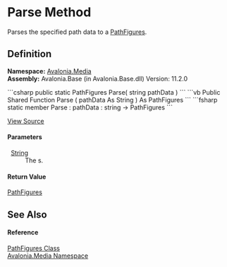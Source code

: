 # Parse Method


Parses the specified path data to a <a href="T_Avalonia_Media_PathFigures">PathFigures</a>.



## Definition
**Namespace:** <a href="N_Avalonia_Media">Avalonia.Media</a>  
**Assembly:** Avalonia.Base (in Avalonia.Base.dll) Version: 11.2.0

<Tabs groupId="api-code-preview">
<TabItem value="csharp" label="C#">
```csharp
public static PathFigures Parse(
	string pathData
)
```
</TabItem>
<TabItem value="vb" label="VB">
```vb
Public Shared Function Parse ( 
	pathData As String
) As PathFigures
```
</TabItem>
<TabItem value="fsharp" label="F#">
```fsharp
static member Parse : 
        pathData : string -> PathFigures 
```
</TabItem>
</Tabs>



<a href="https://github.com/AvaloniaUI/Avalonia/tree/master/src/Avalonia.Base/Media/PathGeometryCollections.cs#L16" title="View the source code">View Source</a>



#### Parameters
<dl><dt>  <a href="https://learn.microsoft.com/dotnet/api/system.string" target="_blank" rel="noopener noreferrer">String</a></dt><dd>The s.</dd></dl>

#### Return Value
<a href="T_Avalonia_Media_PathFigures">PathFigures</a>  


## See Also


#### Reference
<a href="T_Avalonia_Media_PathFigures">PathFigures Class</a>  
<a href="N_Avalonia_Media">Avalonia.Media Namespace</a>  

